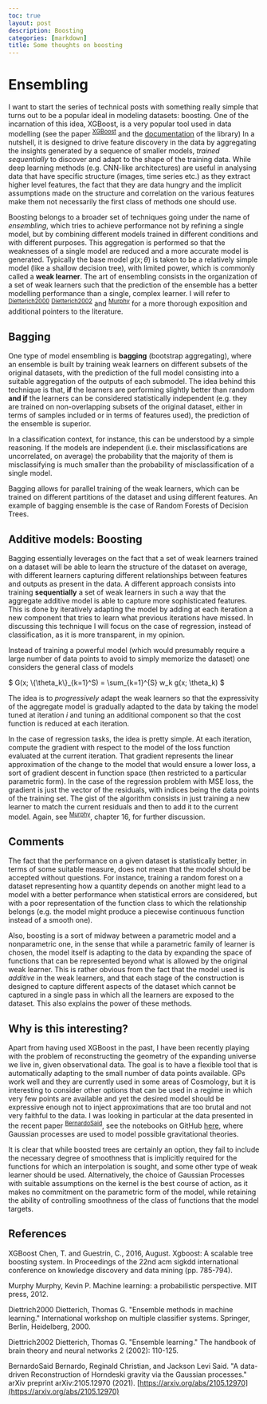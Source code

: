 ```yaml
---
toc: true
layout: post
description: Boosting
categories: [markdown]
title: Some thoughts on boosting
---
```


# Ensembling

I want to start the series of technical posts with something really simple that turns out to be
a popular ideal in modeling datasets: boosting. One of the incarnation of this idea, XGBoost,
is a very popular tool used in data modelling (see the paper <sup>[XGBoost](#XGBoost)</sup> and the [documentation](https://xgboost.readthedocs.io/en/latest/) of the library)
In a nutshell, it is designed to drive feature discovery in the data by aggregating the insights
generated by a sequence of smaller models, _trained sequentially_ to discover and adapt to the
shape of the training data. While deep learning methods (e.g. CNN-like architectures) are useful
in analysing data that have specific structure (images, time series etc.) as they extract
higher level features, the fact that they are data hungry and the implicit assumptions made on
the structure and correlation on the various features make them not necessarily the first class
of methods one should use.

Boosting belongs to a broader set of techniques going under the name of _ensembling_, which
tries to achieve performance not by refining a single model, but by combining different models
trained in different conditions and with different purposes.
This aggregation is performed so that the weaknesses of a single model are reduced and a more accurate model is generated. Typically the base model $g(x; \theta)$ is taken to be a relatively simple model (like a shallow decision tree), with limited power, which is commonly called a __weak learner__.
The art of ensembling consists in the organization of a set of weak learners such that the prediction
of the ensemble has a better modelling performance than a single, complex learner. I will
refer to <sup>[Dietterich2000](#Dietterich2000)</sup> <sup>[Dietterich2002](#Dietterich2002)</sup> and <sup>[Murphy](#Murphy)</sup> for a more thorough exposition 
and additional pointers to the literature.


## Bagging

One type of model ensembling is __bagging__ (bootstrap aggregating), where an ensemble is built by training weak learners on
different subsets of the original datasets, with the prediction of the full model consisting into a suitable aggregation of the outputs of each submodel. The idea behind this technique is that, __if__ the learners
are performing slightly better than random __and if__ the learners can be considered statistically independent (e.g. they are trained on non-overlapping subsets of the original dataset, either in terms
of samples included or in terms of features used), the prediction
of the ensemble is superior.

In a classification context, for instance, this can be understood by a simple reasoning. If the models are independent (i.e. their misclassifications are uncorrelated, on average) the
probability that the majority of them is misclassifying is much smaller than the probability of misclassification of a single model.

Bagging allows for parallel training of the weak learners, which can be trained on different
partitions of the dataset and using different features.
An example of bagging ensemble is the case of Random Forests of Decision Trees.

## Additive models: Boosting

Bagging essentially leverages on the fact that a set of weak learners trained on a dataset will be
able to learn the structure of the dataset on average, with different learners capturing different
relationships between features and outputs as present in the data. A different approach consists
into training __sequentially__ a set of weak learners in such a way that the aggregate additive model
is able to capture more sophisticated features. This is done by iteratively adapting the
model by adding at each iteration a new component that tries to learn what previous iterations
have missed. In discussing this technique I will focus on the case of regression, instead of
classification, as it is more transparent, in my opinion.

Instead of training a powerful model (which would presumably require a large number
of data points to avoid to simply memorize the dataset) one considers the general class of models

$
G(x; \\{\theta\_k\\}\_{k=1}^S) = \sum\_{k=1}^{S} w\_k g(x; \theta\_k)
$

The idea is to _progressively_ adapt the weak learners so that the expressivity of the aggregate
model is gradually adapted to the data by taking the model tuned at iteration $i$ and tuning an additional component
so that the cost function is reduced at each iteration.

In the case of regression tasks, the idea is pretty simple. At each iteration, compute the gradient with respect to the model
of the loss function evaluated at the current iteration. That gradient represents the linear
approximation of the change to the model that would ensure a lower loss, a sort of gradient
descent in function space (then restricted to a particular parametric form). In the case of
the regression problem with MSE loss, the gradient is just the vector of the residuals, with indices being
the data points of the training set. The gist of the algorithm consists in just training a new learner
to match the current residuals and then to add it to the current model. Again, see <sup>[Murphy](#Murphy)</sup>,
chapter 16, for further discussion.


## Comments

The fact that the performance on a given dataset is statistically better, in terms of some suitable measure, does not mean that the model should be accepted without questions. For instance, training a random forest
on a dataset representing how a quantity depends on another might lead to a model with a better performance when statistical errors are considered, but with a poor representation of the function class to which the relationship belongs (e.g. the model might produce a piecewise continuous function instead
of a smooth one).

Also, boosting is a sort of midway between a parametric model and a nonparametric one, in the
sense that while a parametric family of learner is chosen, the model itself is adapting to the
data by expanding the space of functions that can be represented beyond what is allowed by
the original weak learner. This is rather obvious from the fact that the model used is
_additive_ in the weak learners, and that each stage of the construction is designed to
capture different aspects of the dataset which cannot be captured in a single pass in which
all the learners are exposed to the dataset. This also explains the power of these methods.

## Why is this interesting?

Apart from having used XGBoost in the past, I have been recently playing with the problem of
reconstructing the geometry of the expanding universe we live in, given observational data.
The goal is to have a flexible tool that is automatically adapting to the small number of data
points available. GPs work well and they are currently used in some areas of Cosmology, but
it is interesting to consider other options that can be used in a regime in which very few
points are available and yet the desired model should be expressive enough not to inject
approximations that are too brutal and not very faithful to the data.
I was looking in particular at the data presented in the recent paper <sup>[BernardoSaid](#BernardoSaid)</sup>, see
the notebooks on GitHub [here](https://github.com/reggiebernardo/notebooks/tree/main/supp_ntbks_arxiv.2105.12970), where
Gaussian processes are used to model possible gravitational theories.

It is clear that while
boosted trees are certainly an option, they fail to include the necessary degree of smoothness
that is implicitly required for the functions for which an interpolation is sought, and some
other type of weak learner should be used. Alternatively, the choice of Gaussian Processes
with suitable assumptions on the kernel is the best course of action, as it makes no
commitment on the parametric form of the model, while retaining the ability of controlling
smoothness of the class of functions that the model targets.

## References



<a name="XGBoost">XGBoost</a> Chen, T. and Guestrin, C., 2016, August. Xgboost: A scalable tree boosting system. In Proceedings of the 22nd acm sigkdd international conference on knowledge discovery and data mining (pp. 785-794).

<a name="Murphy">Murphy</a> Murphy, Kevin P. Machine learning: a probabilistic perspective. MIT press, 2012.

<a name="Diettrich2000">Diettrich2000</a> Dietterich, Thomas G. "Ensemble methods in machine learning." International workshop on multiple classifier systems. Springer, Berlin, Heidelberg, 2000.

<a name="Dietterich2002">Diettrich2002</a> Dietterich, Thomas G. "Ensemble learning." The handbook of brain theory and neural networks 2 (2002): 110-125.

<a name="BernardoSaid">BernardoSaid</a> Bernardo, Reginald Christian, and Jackson Levi Said. "A data-driven Reconstruction of Horndeski gravity via the Gaussian processes." arXiv preprint arXiv:2105.12970 (2021). [https://arxiv.org/abs/2105.12970](https://arxiv.org/abs/2105.12970)

